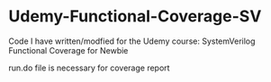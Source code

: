# Udemy-Functional-Coverage-SV
Code I have written/modfied for the Udemy course: SystemVerilog Functional Coverage for Newbie

run.do file is necessary for coverage report
